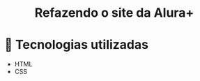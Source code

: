 <h1 align="center"> Refazendo o site da Alura+ </h1>


# :hammer: Tecnologias utilizadas
* HTML
* CSS
